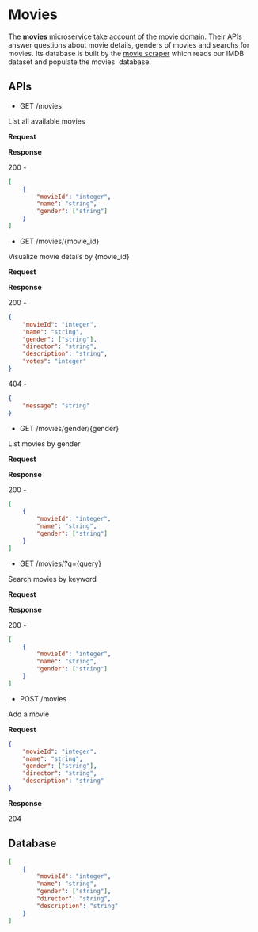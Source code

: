 # Movies

The **movies** microservice take account of the movie domain. Their APIs answer questions about movie details, genders of movies and searchs for movies. Its database is built by the [movie scraper](./movie-scraper) which reads our IMDB dataset and populate the movies' database.

## APIs
- GET /movies

List all available movies

**Request**

**Response**

200 - 
```json
[
	{
		"movieId": "integer",
		"name": "string",
		"gender": ["string"]
	}
]
```

- GET /movies/{movie_id}

Visualize movie details by {movie_id}

**Request**

**Response**

200 - 
```json
{
	"movieId": "integer",
	"name": "string",
	"gender": ["string"],
	"director": "string",
	"description": "string",
	"votes": "integer"
}
```

404 - 
```json
{
	"message": "string"
}
```

- GET /movies/gender/{gender}

List movies by gender

**Request**

**Response**

200 - 
```json
[
	{
		"movieId": "integer",
		"name": "string",
		"gender": ["string"]
	}
]
```

- GET /movies/?q={query}

Search movies by keyword

**Request**

**Response**

200 - 
```json
[
	{
		"movieId": "integer",
		"name": "string",
		"gender": ["string"]
	}
]
```

- POST /movies

Add a movie

**Request**


```json
{
	"movieId": "integer",
	"name": "string",
	"gender": ["string"],
	"director": "string",
	"description": "string"
}
```

**Response**

204

## Database

```json
[
	{
		"movieId": "integer",
		"name": "string",
		"gender": ["string"],
		"director": "string",
		"description": "string"
	}
]
```